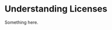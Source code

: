 [title]: # (Understanding Licenses)
[tags]: # (XXX)
[priority]: # (661)
# Understanding Licenses
Something here.
